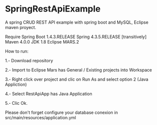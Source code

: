 # SpringRestApiExample
A spring CRUD REST API example with spring boot and MySQL, Eclipse maven proyect.

Require
Spring Boot 1.4.3.RELEASE
Spring 4.3.5.RELEASE [transitively]
Maven 4.0.0
JDK 1.8
Eclipse MARS.2

How to run:

1.- Download repository

2.- Import to Eclipse Mars has General / Existing projects into Workspace

3.- Right click over project and clic on Run As and select option 2 (Java Appliction)

4.- Select RestApiApp has Java Application

5.- Clic Ok.

Please don't forget configure your database conexion in src/main/resources/application.yml


